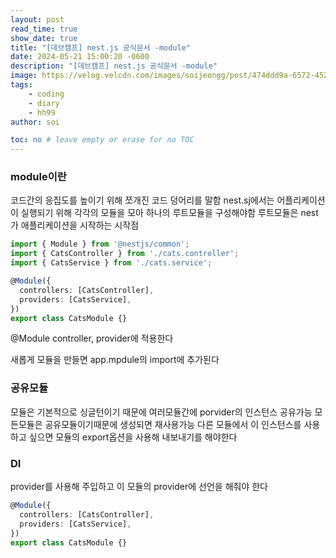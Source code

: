```yaml
---
layout: post
read_time: true
show_date: true
title: "[데브캠프] nest.js 공식문서 -module"
date: 2024-05-21 15:00:20 -0600
description: "[데브캠프] nest.js 공식문서 -module"
image: https://velog.velcdn.com/images/soijeongg/post/474ddd9a-6572-4525-bd88-5f13477384f5/image.png
tags: 
    - coding
    - diary
    - hh99
author: soi

toc: no # leave empty or erase for no TOC
---
```


### module이란
코드간의 응집도를 높이기 위해 쪼개진 코드 덩어리를 말함
nest.sj에서는 어플리케이션이 실행되기 위해 각각의 모듈을 모아 하나의 루트모듈을 구성해야함
루트모듈은 nest가 애플리케이션을 시작하는 시작점 
```typescript
import { Module } from '@nestjs/common';
import { CatsController } from './cats.controller';
import { CatsService } from './cats.service';

@Module({
  controllers: [CatsController],
  providers: [CatsService],
})
export class CatsModule {}
```
@Module
controller, provider에 적용한다 

새롭게 모듈을 만들면 app.mpdule의 import에 추가된다 

### 공유모듈
모듈은 기본적으로 싱글턴이기 때문에 여러모듈간에 porvider의 인스턴스 공유가능
모든모듈은 공유모듈이기때문에 생성되면 재사용가능
다른 모듈에서 이 인스턴스를 사용하고 싶으면 모듈의 export옵션을 사용해 내보내기를 해야한다 

### DI
provider를 사용해 주입하고 이 모듈의 provider에 선언을 해줘야 한다 
```typescript
@Module({
  controllers: [CatsController],
  providers: [CatsService],
})
export class CatsModule {}
```